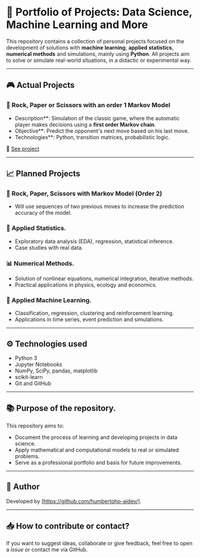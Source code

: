 # 🧠 Portfolio of Projects: Data Science, Machine Learning and More

This repository contains a collection of personal projects focused on the development of solutions with **machine learning**, **applied statistics**, **numerical methods** and simulations, mainly using **Python**. All projects aim to solve or simulate real-world situations, in a didactic or experimental way.

---

## 🎮 Actual Projects

### 📌 Rock, Paper or Scissors with an order 1 Markov Model
- Description**: Simulation of the classic game, where the automatic player makes decisions using a **first order Markov chain**.
- Objective**: Predict the opponent's next move based on his last move.
- Technologies**: Python, transition matrices, probabilistic logic.

🔗 [See project](./rps-markov/)

---

## 📈 Planned Projects

### 🔄 Rock, Paper, Scissors with Markov Model (Order 2)
- Will use sequences of two previous moves to increase the prediction accuracy of the model.

### 🧪 Applied Statistics.
- Exploratory data analysis (EDA), regression, statistical inference.
- Case studies with real data.

### 📊 Numerical Methods.
- Solution of nonlinear equations, numerical integration, iterative methods.
- Practical applications in physics, ecology and economics.

### 🤖 Applied Machine Learning.
- Classification, regression, clustering and reinforcement learning.
- Applications in time series, event prediction and simulations.

---

## ⚙️ Technologies used

- Python 3
- Jupyter Notebooks
- NumPy, SciPy, pandas, matplotlib
- scikit-learn
- Git and GitHub

---

## 📚 Purpose of the repository.

This repository aims to:

- Document the process of learning and developing projects in data science.
- Apply mathematical and computational models to real or simulated problems.
- Serve as a professional portfolio and basis for future improvements.

---

## 🧠 Author

Developed by [https://github.com/humbertohp-aidev/].

---

## 📥 How to contribute or contact?

If you want to suggest ideas, collaborate or give feedback, feel free to open a *issue* or contact me via GitHub.

